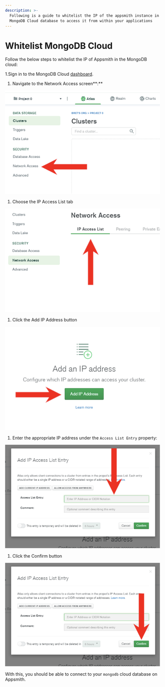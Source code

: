 ```yaml
---
description: >-
  Following is a guide to whitelist the IP of the appsmith instance in your
  MongoDB Cloud database to access it from within your applications
---
```


# Whitelist MongoDB Cloud

Follow the below steps to whitelist the IP of Appsmith in the MongoDB cloud:

1.Sign in to the MongoDB Cloud [dashboard](https://account.mongodb.com/account/login).

1. Navigate to the Network Access screen\*\*:\*\*

![](<../../../.gitbook/assets/image (20).png>)

1. Choose the IP Access List tab

![](<../../../.gitbook/assets/image (21).png>)

1. Click the Add IP Address button

![](<../../../.gitbook/assets/image (22).png>)

1. Enter the appropriate IP address under the `Access List Entry` property:

![](<../../../.gitbook/assets/image (23).png>)

1. Click the Confirm button

![](<../../../.gitbook/assets/image (24).png>)

With this, you should be able to connect to your `mongodb` cloud database on Appsmith.
